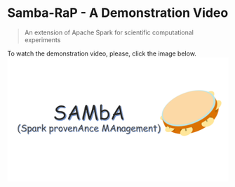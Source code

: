 # Samba-RaP - A Demonstration Video
>An extension of Apache Spark for scientific computational experiments

To watch the demonstration video, please, click the image below.
<a href="https://drive.google.com/file/d/1st1dRJCGyTLNEVjZp5i-nnLjJkVjMNKZ/view" target="_blank">
![](SAMbA.png)
</a>
